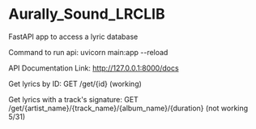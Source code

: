 # Aurally_Sound_LRCLIB
FastAPI app to access a lyric database 

Command to run api:  uvicorn main:app --reload

API Documentation Link: http://127.0.0.1:8000/docs

Get lyrics by ID: 
GET /get/{id}
(working) 

Get lyrics with a track's signature: 
GET /get/{artist_name}/{track_name}/{album_name}/{duration}
(not working 5/31)

